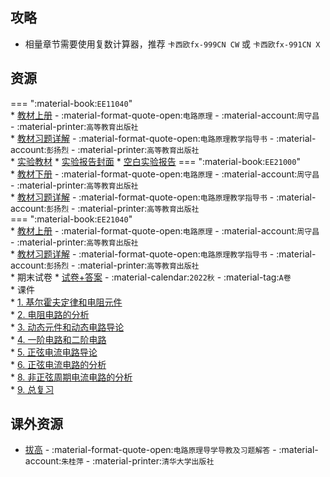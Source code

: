 ## 攻略
- 相量章节需要使用复数计算器，推荐 `卡西欧fx-999CN CW` 或 `卡西欧fx-991CN X`

## 资源  
=== ":material-book:`EE11040`"  
    * [教材上册](https://api.mir6.com/api/lanzou?url=https://cqu-openlib.lanzout.com/ixvvW23oyo2f&down=true) - :material-format-quote-open:`电路原理` - :material-account:`周守昌` - :material-printer:`高等教育出版社`  
        * [教材习题详解](https://api.mir6.com/api/lanzou?url=https://cqu-openlib.lanzout.com/ilZpZ2452a2b&down=true) - :material-format-quote-open:`电路原理教学指导书` - :material-account:`彭扬烈` - :material-printer:`高等教育出版社`  
    * [实验教材](https://api.mir6.com/api/lanzou?url=https://cqu-openlib.lanzout.com/i5hjJ2gdot2h&down=true)
    * [实验报告封面](https://api.mir6.com/api/lanzou?url=https://cqu-openlib.lanzout.com/i9TQg2flydyf&down=true)
    * [空白实验报告](https://api.mir6.com/api/lanzou?url=https://cqu-openlib.lanzout.com/iqA6U2flye0h&down=true)
=== ":material-book:`EE21000`"  
    * [教材下册](https://api.mir6.com/api/lanzou?url=https://cqu-openlib.lanzout.com/i91l623oyole&down=true) - :material-format-quote-open:`电路原理` - :material-account:`周守昌` - :material-printer:`高等教育出版社`  
        * [教材习题详解](https://api.mir6.com/api/lanzou?url=https://cqu-openlib.lanzout.com/ilZpZ2452a2b&down=true) - :material-format-quote-open:`电路原理教学指导书` - :material-account:`彭扬烈` - :material-printer:`高等教育出版社`  
=== ":material-book:`EE21040`"  
    * [教材上册](https://api.mir6.com/api/lanzou?url=https://cqu-openlib.lanzout.com/ixvvW23oyo2f&down=true) - :material-format-quote-open:`电路原理` - :material-account:`周守昌` - :material-printer:`高等教育出版社`  
        * [教材习题详解](https://api.mir6.com/api/lanzou?url=https://cqu-openlib.lanzout.com/ilZpZ2452a2b&down=true) - :material-format-quote-open:`电路原理教学指导书` - :material-account:`彭扬烈` - :material-printer:`高等教育出版社`  
    * 期末试卷
        * [试卷+答案](https://api.mir6.com/api/lanzou?url=https://cqu-openlib.lanzout.com/i9Zhb23oz09e&down=true) - :material-calendar:`2022秋` - :material-tag:`A卷`  
    * 课件  
        * [1. 基尔霍夫定律和电阻元件](https://api.mir6.com/api/lanzou?url=https://cqu-openlib.lanzout.com/iKo9J23oz1bc&down=true)  
        * [2. 电阻电路的分析](https://api.mir6.com/api/lanzou?url=https://cqu-openlib.lanzout.com/i1W1i23oz1ja&down=true)  
        * [3. 动态元件和动态电路导论](https://api.mir6.com/api/lanzou?url=https://cqu-openlib.lanzout.com/ie93B23oz1sj&down=true)  
        * [4. 一阶电路和二阶电路](https://api.mir6.com/api/lanzou?url=https://cqu-openlib.lanzout.com/iKlF123oz26d&down=true)  
        * [5. 正弦电流电路导论](https://api.mir6.com/api/lanzou?url=https://cqu-openlib.lanzout.com/i0bHI23oz2cj&down=true)  
        * [6. 正弦电流电路的分析](https://api.mir6.com/api/lanzou?url=https://cqu-openlib.lanzout.com/iYy4i23oz2if&down=true)  
        * [8. 非正弦周期电流电路的分析](https://api.mir6.com/api/lanzou?url=https://cqu-openlib.lanzout.com/iL7Hb23oz2li&down=true)  
        * [9. 总复习](https://api.mir6.com/api/lanzou?url=https://cqu-openlib.lanzout.com/iJF8c23oz2ob&down=true)  

## 课外资源  
- [拔高](https://api.mir6.com/api/lanzou?url=https://cqu-openlib.lanzout.com/iAapi2dqyiih&down=true) - :material-format-quote-open:`电路原理导学导教及习题解答` - :material-account:`朱桂萍` - :material-printer:`清华大学出版社`  